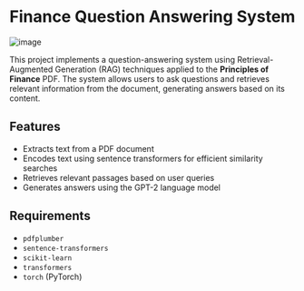 # Finance Question Answering System
![image](https://github.com/user-attachments/assets/5e57ad7f-a56f-4053-a1f0-f16a4401d17b)

This project implements a question-answering system using Retrieval-Augmented Generation (RAG) techniques applied to the **Principles of Finance** PDF. The system allows users to ask questions and retrieves relevant information from the document, generating answers based on its content.



## Features

- Extracts text from a PDF document
- Encodes text using sentence transformers for efficient similarity searches
- Retrieves relevant passages based on user queries
- Generates answers using the GPT-2 language model

## Requirements

- `pdfplumber`
- `sentence-transformers`
- `scikit-learn`
- `transformers`
- `torch` (PyTorch)


